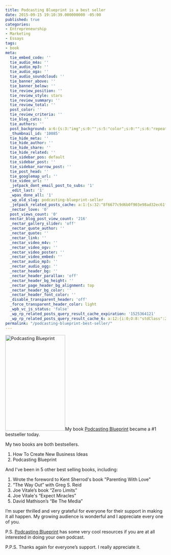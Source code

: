 ```yaml
---
title: Podcasting Blueprint is a best seller
date: 2015-09-15 19:10:39.000000000 -05:00
published: true
categories:
- Entrepreneurship
- Marketing
- Essays
tags:
- book
meta:
  tie_embed_code: ''
  tie_audio_m4a: ''
  tie_audio_mp3: ''
  tie_audio_oga: ''
  tie_audio_soundcloud: ''
  tie_banner_above: ''
  tie_banner_below: ''
  tie_review_position: ''
  tie_review_style: stars
  tie_review_summary: ''
  tie_review_total: ''
  post_color: ''
  tie_review_criteria: ''
  tie_blog_cats: ''
  tie_authors: ''
  post_background: a:6:{s:3:"img";s:0:"";s:5:"color";s:0:"";s:6:"repeat";s:0:"";s:10:"attachment";s:0:"";s:3:"hor";s:0:"";s:3:"ver";s:0:"";}
  _thumbnail_id: '10085'
  tie_hide_meta: ''
  tie_hide_author: ''
  tie_hide_share: ''
  tie_hide_related: ''
  tie_sidebar_pos: default
  tie_sidebar_post: ''
  tie_sidebar_narrow_post: ''
  tie_post_head: ''
  tie_googlemap_url: ''
  tie_video_url: ''
  _jetpack_dont_email_post_to_subs: '1'
  _edit_last: '1'
  _wpas_done_all: '1'
  _wp_old_slug: podcasting-blueprint-seller
  _jetpack_related_posts_cache: a:1:{s:32:"8f6677c9d6b0f903e98ad32ec61f8deb";a:2:{s:7:"expires";i:1506972334;s:7:"payload";a:3:{i:0;a:1:{s:2:"id";i:7773;}i:1;a:1:{s:2:"id";i:277;}i:2;a:1:{s:2:"id";i:7;}}}}
  _nectar_love: '0'
  post_views_count: '0'
  nectar_blog_post_view_count: '216'
  _nectar_gallery_slider: 'off'
  _nectar_quote_author: ''
  _nectar_quote: ''
  _nectar_link: ''
  _nectar_video_m4v: ''
  _nectar_video_ogv: ''
  _nectar_video_poster: ''
  _nectar_video_embed: ''
  _nectar_audio_mp3: ''
  _nectar_audio_ogg: ''
  _nectar_header_bg: ''
  _nectar_header_parallax: 'off'
  _nectar_header_bg_height: ''
  _nectar_page_header_bg_alignment: top
  _nectar_header_bg_color: ''
  _nectar_header_font_color: ''
  _disable_transparent_header: 'off'
  _force_transparent_header_color: light
  _wpb_vc_js_status: 'false'
  _wp_rp_related_posts_query_result_cache_expiration: '1525364121'
  _wp_rp_related_posts_query_result_cache_6: a:12:{i:0;O:8:"stdClass":2:{s:7:"post_id";s:4:"7773";s:5:"score";s:18:"106.10189340853792";}i:1;O:8:"stdClass":2:{s:7:"post_id";s:4:"7824";s:5:"score";s:17:"93.54335067259352";}i:2;O:8:"stdClass":2:{s:7:"post_id";s:2:"39";s:5:"score";s:17:"73.20015056339807";}i:3;O:8:"stdClass":2:{s:7:"post_id";s:4:"1211";s:5:"score";s:17:"62.01241378605602";}i:4;O:8:"stdClass":2:{s:7:"post_id";s:4:"4423";s:5:"score";s:17:"58.91644211825771";}i:5;O:8:"stdClass":2:{s:7:"post_id";s:3:"381";s:5:"score";s:17:"56.24256815327691";}i:6;O:8:"stdClass":2:{s:7:"post_id";s:3:"157";s:5:"score";s:17:"49.75353479951616";}i:7;O:8:"stdClass":2:{s:7:"post_id";s:4:"7851";s:5:"score";s:17:"39.06646785388241";}i:8;O:8:"stdClass":2:{s:7:"post_id";s:4:"8206";s:5:"score";s:17:"38.23894003235161";}i:9;O:8:"stdClass":2:{s:7:"post_id";s:4:"8086";s:5:"score";s:18:"36.885704274863414";}i:10;O:8:"stdClass":2:{s:7:"post_id";s:4:"7097";s:5:"score";s:17:"36.54073991738722";}i:11;O:8:"stdClass":2:{s:7:"post_id";s:4:"6919";s:5:"score";s:17:"36.54073991738722";}}
permalink: "/podcasting-blueprint-best-seller/"
---
```

<p><a href="http://ChristopherSherrod.com/podcastingblueprint"><img class="alignright size-medium wp-image-8054" src="{{ site.baseurl }}/posts/2015/09/Podcasting-Blueprint-188x300.png" alt="Podcasting Blueprint" width="188" height="300" /></a>My book <a href="http://ChristopherSherrod.com/podcastingblueprint" target="_blank" rel="noopener">Podcasting Blueprint</a> became a #1 bestseller today.</p>
<p>My two books are both bestsellers.</p>
<ol>
<li>How To Create New Business Ideas</li>
<li>Podcasting Blueprint</li>
</ol>
<p>And I've been in 5 other best selling books, including:</p>
<ol>
<li>Wrote the foreword to Kent Sherrod's book "Parenting With Love"</li>
<li>“The Way Out” with Greg S. Reid</li>
<li>Joe Vitale’s book “Zero Limits”</li>
<li>Joe Vitale's “Expect Miracles”</li>
<li>David Mathison’s “Be The Media”</li>
</ol>
<p>I’m super thrilled and very grateful for everyone for their support in making it all happen. My growing audience is wonderful and I appreciate every one of you.</p>
<p>P.S. <a href="http://ChristopherSherrod.com/podcastingblueprint" target="_blank" rel="noopener">Podcasting Blueprint</a> has some very cool resources if you are at all interested in doing your own podcast.</p>
<p>P.P.S. Thanks again for everyone’s support. I really appreciate it.</p>
